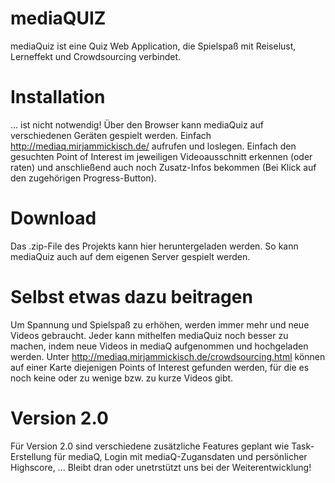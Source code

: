 # mediaQUIZ
mediaQuiz ist eine Quiz Web Application, die Spielspaß mit Reiselust, Lerneffekt und Crowdsourcing verbindet.

# Installation
... ist nicht notwendig! Über den Browser kann mediaQuiz auf verschiedenen Geräten gespielt werden. Einfach http://mediaq.mirjammickisch.de/ aufrufen und loslegen.
Einfach den gesuchten Point of Interest im jeweiligen Videoausschnitt erkennen (oder raten) und anschließend auch noch Zusatz-Infos bekommen (Bei Klick auf den zugehörigen Progress-Button).

# Download
Das .zip-File des Projekts kann hier heruntergeladen werden. So kann mediaQuiz auch auf dem eigenen Server gespielt werden.

# Selbst etwas dazu beitragen
Um Spannung und Spielspaß zu erhöhen, werden immer mehr und neue Videos gebraucht. Jeder kann mithelfen mediaQuiz noch besser zu machen, indem neue Videos in mediaQ aufgenommen und hochgeladen werden. Unter http://mediaq.mirjammickisch.de/crowdsourcing.html können auf einer Karte diejenigen Points of Interest gefunden werden, für die es noch keine oder zu wenige bzw. zu kurze Videos gibt.

# Version 2.0
Für Version 2.0 sind verschiedene zusätzliche Features geplant wie Task-Erstellung für mediaQ, Login mit mediaQ-Zugansdaten und persönlicher Highscore, ...
Bleibt dran oder unetrstützt uns bei der Weiterentwicklung!

